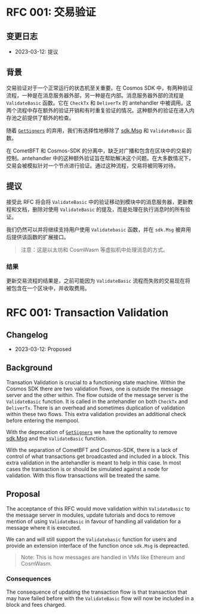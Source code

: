 # RFC 001: 交易验证

## 变更日志

* 2023-03-12: 提议

## 背景

交易验证对于一个正常运行的状态机至关重要。在 Cosmos SDK 中，有两种验证流程，一种是在消息服务器外部，另一种是在内部。消息服务器外部的流程是 `ValidateBasic` 函数。它在 `CheckTx` 和 `DeliverTx` 的 antehandler 中被调用。这两个流程中存在额外的验证开销和有时重复验证的情况。这种额外的验证在进入内存池之前提供了额外的检查。

随着 [`GetSigners`](https://github.com/cosmos/cosmos-sdk/issues/11275) 的弃用，我们有选择性地移除了 [sdk.Msg](https://github.com/cosmos/cosmos-sdk/blob/16a5404f8e00ddcf8857c8a55dca2f7c109c29bc/types/tx_msg.go#L16) 和 `ValidateBasic` 函数。

在 CometBFT 和 Cosmos-SDK 的分离中，缺乏对广播和包含在区块中的交易的控制。antehandler 中的这种额外验证旨在帮助解决这个问题。在大多数情况下，交易会被模拟针对一个节点进行验证。通过这种流程，交易将被同等对待。

## 提议

接受此 RFC 将会将 `ValidateBasic` 中的验证移动到模块中的消息服务器，更新教程和文档，删除对使用 `ValidateBasic` 的提及，而是处理在执行消息时的所有验证。

我们仍然可以并将继续支持用户使用 `Validatebasic` 函数，并在 `sdk.Msg` 被弃用后提供该函数的扩展接口。

> 注意：这是以太坊和 CosmWasm 等虚拟机中处理消息的方式。

### 结果

更新交易流程的结果是，之前可能因为 `ValidateBasic` 流程而失败的交易现在将被包含在一个区块中，并收取费用。


# RFC 001: Transaction Validation

## Changelog

* 2023-03-12: Proposed

## Background

Transation Validation is crucial to a functioning state machine. Within the Cosmos SDK there are two validation flows, one is outside the message server and the other within. The flow outside of the message server is the `ValidateBasic` function. It is called in the antehandler on both `CheckTx` and `DeliverTx`. There is an overhead and sometimes duplication of validation within these two flows. This extra validation provides an additional check before entering the mempool.

With the deprecation of [`GetSigners`](https://github.com/cosmos/cosmos-sdk/issues/11275) we have the optionality to remove [sdk.Msg](https://github.com/cosmos/cosmos-sdk/blob/16a5404f8e00ddcf8857c8a55dca2f7c109c29bc/types/tx_msg.go#L16) and the `ValidateBasic` function. 

With the separation of CometBFT and Cosmos-SDK, there is a lack of control of what transactions get broadcasted and included in a block. This extra validation in the antehandler is meant to help in this case. In most cases the transaction is or should be simulated against a node for validation. With this flow transactions will be treated the same. 

## Proposal

The acceptance of this RFC would move validation within `ValidateBasic` to the message server in modules, update tutorials and docs to remove mention of using `ValidateBasic` in favour of handling all validation for a message where it is executed.

We can and will still support the `Validatebasic` function for users and provide an extension interface of the function once `sdk.Msg` is depreacted. 

> Note: This is how messages are handled in VMs like Ethereum and CosmWasm. 

### Consequences

The consequence of updating the transaction flow is that transaction that may have failed before with the `ValidateBasic` flow will now be included in a block and fees charged. 
